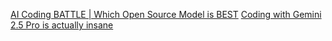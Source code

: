 <a href="https://www.youtube.com/watch?v=RRfbML4Lq40">AI Coding BATTLE | Which Open Source Model is BEST</a>
<a href="https://www.youtube.com/watch?v=RDOMKIw1aF4" target="_blank">Coding with Gemini 2.5 Pro is actually insane</a>
